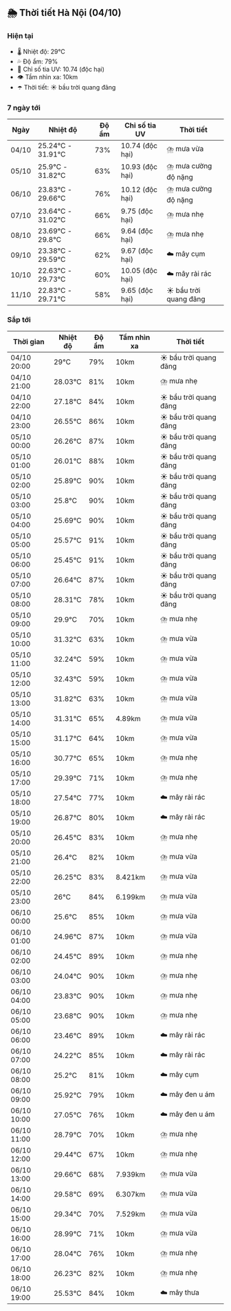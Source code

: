 ## 🌦️ Thời tiết Hà Nội (04/10)

### Hiện tại

- 🌡️ Nhiệt độ: 29℃
- 💦 Độ ẩm: 79%
- 🌟 Chỉ số tia UV: 10.74 (độc hại)
- 👁️ Tầm nhìn xa: 10km
- ☂️ Thời tiết: ☀️ bầu trời quang đãng

### 7 ngày tới

| Ngày | Nhiệt độ | Độ ẩm | Chỉ số tia UV | Thời tiết |
| --- | --- | --- | --- | --- |
| 04/10 | 25.24℃ - 31.91℃ | 73% | 10.74 (độc hại) | ⛈️ mưa vừa |
| 05/10 | 25.9℃ - 31.82℃ | 63% | 10.93 (độc hại) | ⛈️ mưa cường độ nặng |
| 06/10 | 23.83℃ - 29.66℃ | 76% | 10.12 (độc hại) | ⛈️ mưa cường độ nặng |
| 07/10 | 23.64℃ - 31.02℃ | 66% | 9.75 (độc hại) | ⛈️ mưa nhẹ |
| 08/10 | 23.69℃ - 29.8℃ | 66% | 9.64 (độc hại) | ⛈️ mưa nhẹ |
| 09/10 | 23.38℃ - 29.59℃ | 62% | 9.67 (độc hại) | ☁️ mây cụm |
| 10/10 | 22.63℃ - 29.73℃ | 60% | 10.05 (độc hại) | ☁️ mây rải rác |
| 11/10 | 22.83℃ - 29.71℃ | 58% | 9.65 (độc hại) | ☀️ bầu trời quang đãng |

### Sắp tới

| Thời gian | Nhiệt độ | Độ ẩm | Tầm nhìn xa | Thời tiết |
| --- | --- | --- | --- | --- |
| 04/10 20:00 | 29℃ | 79% | 10km | ☀️ bầu trời quang đãng |
| 04/10 21:00 | 28.03℃ | 81% | 10km | ⛈️ mưa nhẹ |
| 04/10 22:00 | 27.18℃ | 84% | 10km | ☀️ bầu trời quang đãng |
| 04/10 23:00 | 26.55℃ | 86% | 10km | ☀️ bầu trời quang đãng |
| 05/10 00:00 | 26.26℃ | 87% | 10km | ☀️ bầu trời quang đãng |
| 05/10 01:00 | 26.01℃ | 88% | 10km | ☀️ bầu trời quang đãng |
| 05/10 02:00 | 25.89℃ | 90% | 10km | ☀️ bầu trời quang đãng |
| 05/10 03:00 | 25.8℃ | 90% | 10km | ☀️ bầu trời quang đãng |
| 05/10 04:00 | 25.69℃ | 90% | 10km | ☀️ bầu trời quang đãng |
| 05/10 05:00 | 25.57℃ | 91% | 10km | ☀️ bầu trời quang đãng |
| 05/10 06:00 | 25.45℃ | 91% | 10km | ☀️ bầu trời quang đãng |
| 05/10 07:00 | 26.64℃ | 87% | 10km | ☀️ bầu trời quang đãng |
| 05/10 08:00 | 28.31℃ | 78% | 10km | ☀️ bầu trời quang đãng |
| 05/10 09:00 | 29.9℃ | 70% | 10km | ⛈️ mưa nhẹ |
| 05/10 10:00 | 31.32℃ | 63% | 10km | ⛈️ mưa vừa |
| 05/10 11:00 | 32.24℃ | 59% | 10km | ⛈️ mưa vừa |
| 05/10 12:00 | 32.43℃ | 59% | 10km | ⛈️ mưa vừa |
| 05/10 13:00 | 31.82℃ | 63% | 10km | ⛈️ mưa vừa |
| 05/10 14:00 | 31.31℃ | 65% | 4.89km | ⛈️ mưa vừa |
| 05/10 15:00 | 31.17℃ | 64% | 10km | ⛈️ mưa vừa |
| 05/10 16:00 | 30.77℃ | 65% | 10km | ⛈️ mưa nhẹ |
| 05/10 17:00 | 29.39℃ | 71% | 10km | ⛈️ mưa nhẹ |
| 05/10 18:00 | 27.54℃ | 77% | 10km | ☁️ mây rải rác |
| 05/10 19:00 | 26.87℃ | 80% | 10km | ☁️ mây rải rác |
| 05/10 20:00 | 26.45℃ | 83% | 10km | ⛈️ mưa nhẹ |
| 05/10 21:00 | 26.4℃ | 82% | 10km | ⛈️ mưa vừa |
| 05/10 22:00 | 26.25℃ | 83% | 8.421km | ⛈️ mưa vừa |
| 05/10 23:00 | 26℃ | 84% | 6.199km | ⛈️ mưa vừa |
| 06/10 00:00 | 25.6℃ | 85% | 10km | ⛈️ mưa vừa |
| 06/10 01:00 | 24.96℃ | 87% | 10km | ⛈️ mưa vừa |
| 06/10 02:00 | 24.45℃ | 89% | 10km | ⛈️ mưa nhẹ |
| 06/10 03:00 | 24.04℃ | 90% | 10km | ⛈️ mưa nhẹ |
| 06/10 04:00 | 23.83℃ | 90% | 10km | ⛈️ mưa nhẹ |
| 06/10 05:00 | 23.68℃ | 90% | 10km | ⛈️ mưa nhẹ |
| 06/10 06:00 | 23.46℃ | 89% | 10km | ☁️ mây rải rác |
| 06/10 07:00 | 24.22℃ | 85% | 10km | ☁️ mây rải rác |
| 06/10 08:00 | 25.2℃ | 81% | 10km | ☁️ mây cụm |
| 06/10 09:00 | 25.92℃ | 79% | 10km | ☁️ mây đen u ám |
| 06/10 10:00 | 27.05℃ | 76% | 10km | ☁️ mây đen u ám |
| 06/10 11:00 | 28.79℃ | 70% | 10km | ⛈️ mưa nhẹ |
| 06/10 12:00 | 29.44℃ | 67% | 10km | ⛈️ mưa nhẹ |
| 06/10 13:00 | 29.66℃ | 68% | 7.939km | ⛈️ mưa vừa |
| 06/10 14:00 | 29.58℃ | 69% | 6.307km | ⛈️ mưa vừa |
| 06/10 15:00 | 29.34℃ | 70% | 7.529km | ⛈️ mưa vừa |
| 06/10 16:00 | 28.99℃ | 71% | 10km | ⛈️ mưa vừa |
| 06/10 17:00 | 28.04℃ | 76% | 10km | ⛈️ mưa nhẹ |
| 06/10 18:00 | 26.23℃ | 82% | 10km | ⛈️ mưa nhẹ |
| 06/10 19:00 | 25.53℃ | 84% | 10km | ☁️ mây thưa |
